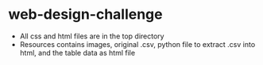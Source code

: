 # web-design-challenge
* All css and html files are in the top directory
* Resources contains images, original .csv, python file to extract .csv into html, and the table data as html file
